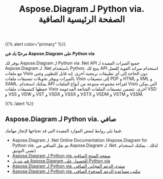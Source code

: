 ﻿---
title: Aspose.Diagram لـ Python via. الصفحة الرئيسية الصافية
type: docs
weight: 40
url: /ar/python-net/
---
{{% alert color="primary" %}} 


**مرحبًا بك في Aspose.Diagram على Python via**

يوفر لك Aspose.Diagram لـ Python via .Net API جميع الميزات المفيدة لـ Aspose.Diagram لـ .Net باستخدام Python. يتيح لك API استخدام ميزاته القوية للعمل مع ملفات Visio دون الحاجة إلى أي تطبيقات برمجية أخرى. إنه قابل للتطوير وغني بالميزات ويوفر تحويلات تنسيقات ملفات Visio إلى تنسيقات PDF و HTML و XML و XAML. يمكنك استخدام API لقراءة مجموعة متنوعة من أنواع الملفات Visio التي يمكن حفظها كتنسيقات ملفات Visio أخرى. تتضمن تنسيقات الملفات الشائعة المدعومة VSD و VSS و VDW و VST و VSDX و VSSX و VSTX و VSDM و VSTM و VSSM.

{{% /alert %}} 
## **Aspose.Diagram لـ Python via. صافي**
فيما يلي روابط لبعض الموارد المفيدة التي قد تحتاجها لإنجاز مهامك.

- Aspose.Diagram لـ .Net Online Documentation (Aspose.Diagram for Python via. تم نقل الصافي من Aspose.Diagram لـ .Net. لذلك ، يمكنك استخدام نفس التوثيق)
- [Aspose.Diagram لـ Python via. صفحة المنتج الصافية](https://products.aspose.com/diagram/python-net/)
- [قم بتنزيل Aspose.Diagram للحصول على Python via](https://releases.aspose.com/diagram/python-net/)
- [Aspose.Diagram لـ Python via. منتدى الدعم المجاني الصافي](https://forum.aspose.com/c/diagram/17)
- [Aspose.Diagram لـ Python via. مكتب مساعدة الدعم المدفوع الصافي](https://helpdesk.aspose.com/)
